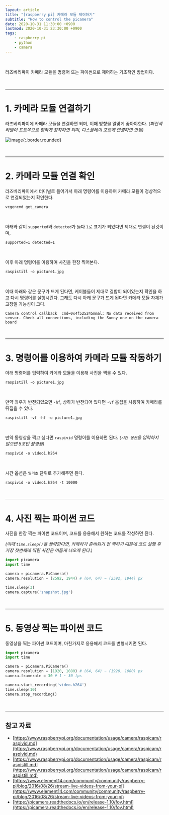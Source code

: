 ```yaml
---
layout: article
title: "[raspberry pi] 카메라 모듈 제어하기"
subtitle: "How to control the picamera"
date: 2020-10-31 11:30:00 +0900
lastmod: 2020-10-31 23:30:00 +0900
tags: 
    - raspberry pi
    - python
    - camera
---
```


<br>

라즈베리파이 카메라 모듈을 명령어 또는 파이썬으로 제어하는 기초적인 방법이다.

<br>

---

# 1. 카메라 모듈 연결하기

라즈베리파이에 카메라 모듈을 연결하면 되며, 이때 방향을 알맞게 꽂아야한다. *(파란색 라벨이 포트쪽으로 향하게 장착하면 되며, 디스플레이 포트에 연결하면 안됨)*

![image](https://user-images.githubusercontent.com/59393359/97781114-ad515900-1bcc-11eb-8062-c2fa46b270a7.png){:.border.rounded}

<br>

---

# 2. 카메라 모듈 연결 확인

라즈베리파이에서 터미널로 들어가서 아래 명령어를 이용하여 카메라 모듈이 정상적으로 연결되었는지 확인한다.

```
vcgencmd get_camera
```

<br>

아래와 같이 `supported`와 `detected`가 둘다 `1`로 표기가 되었다면 제대로 연결이 된것이며, 

```
supported=1 detected=1
```

<br>

이후 아래 명령어를 이용하여 사진을 한장 찍어본다.

```
raspistill -o picture1.jpg
```

<br>

이때 아래와 같은 문구가 뜨게 된다면, 케이블들이 제대로 결합이 되어있는지 확인을 하고 다시 명령어를 실행시킨다. 그래도 다시 아래 문구가 뜨게 된다면 카메라 모듈 자체가 고장일 가능성이 크다.

```
Camera control callback  cmd=0x4f525245mmal: No data received from sensor. Check all connections, including the Sunny one on the camera board
```

<br>

---

# 3. 명령어를 이용하여 카메라 모듈 작동하기

아래 명령어를 입력하여 카메라 모듈을 이용해 사진을 찍을 수 있다.

```
raspistill -o picture1.jpg
```

<br>

만약 좌우가 반전되있으면 `-hf`, 상하가 반전되어 있다면 `-vf` 옵셥을 사용하여 카메라를 뒤집을 수 있다.

```
raspistill -vf -hf -o picture1.jpg
```

<br>

만약 동영상을 찍고 싶다면 `raspivid` 명령어를 이용하면 된다. *(`시간 옵션`을 입력하지 않으면 5초만 촬영됨)*

```
raspivid -o video1.h264
```

<br>

시간 옵션은 `밀리초` 단위로 추가해주면 된다.

```
raspivid -o video1.h264 -t 10000
```

<br>

---

# 4. 사진 찍는 파이썬 코드

사진을 한장 찍는 파이썬 코드이며, 코드를 응용해서 원하는 코드를 작성하면 된다.

*(이때 `time.sleep()`을 생략한다면, 카메라가 준비되기 전 찍히기 때문에 코드 실행 후 가장 첫번째에 찍힌 사진은 어둡게 나오게 된다.)*

```python
import picamera
import time

camera = picamera.PiCamera()
camera.resolution = (2592, 1944) # (64, 64) ~ (2592, 1944) px

time.sleep(3)
camera.capture('snapshot.jpg')
```

<br>

---

# 5. 동영상 찍는 파이썬 코드

동영상을 찍는 파이썬 코드이며, 마찬가지로 응용해서 코드를 변형시키면 된다.

```python
import picamera
import time

camera = picamera.PiCamera()
camera.resolution = (1920, 1080) # (64, 64) ~ (1920, 1080) px
camera.framerate = 30 # 1 ~ 30 fps

camera.start_recording('video.h264')
time.sleep(10)
camera.stop_recording()
```

<br>

---

## 참고 자료

- [https://www.raspberrypi.org/documentation/usage/camera/raspicam/raspivid.md](https://www.raspberrypi.org/documentation/usage/camera/raspicam/raspivid.md)
- [https://www.raspberrypi.org/documentation/usage/camera/raspicam/raspistill.md](https://www.raspberrypi.org/documentation/usage/camera/raspicam/raspistill.md)
- [https://www.element14.com/community/community/raspberry-pi/blog/2016/08/26/stream-live-videos-from-your-pi](https://www.element14.com/community/community/raspberry-pi/blog/2016/08/26/stream-live-videos-from-your-pi)
- [https://picamera.readthedocs.io/en/release-1.10/fov.html](https://picamera.readthedocs.io/en/release-1.10/fov.html)

<br><br><br><br>





